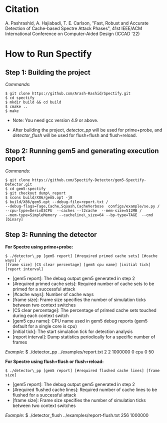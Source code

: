 # Citation
A. Pashrashid, A. Hajiabadi, T. E. Carlson, "Fast, Robust and Accurate Detection of Cache-based Spectre
Attack Phases", 41st IEEE/ACM International Conference on Computer-Aided Design (ICCAD '22)

# How to Run Spectify


Step 1: Building the project
--------------------------------------------------------------------------------------------

*Commands:*

    $ git clone https://github.com/Arash-Rashid/Spectify.git
    $ cd spectify
    $ mkdir build && cd build
    $ cmake ..
    $ make

-   Note: You need gcc version 4.9 or above.

-   After building the project, *detector\_pp* will be used for prime+probe, and *detector\_flush* will be used for flush+flush and flush+reload.


Step 2: Running gem5 and generating execution report
--------------------------------------------------------------------------------------------
*Commands:*

    $ git clone https://github.com/Spectify-Detector/gem5-Spectify-Detector.git
    $ cd gem5-spectify
    $ git checkout dump\_report
    $ scons build/X86/gem5.opt -j8 
    $ build/X86/gem5.opt --debug-file=report.txt /
    --debug-flags=Tage,Cache,Squash,CacheVerbose  configs/example/se.py /
    --cpu-type=DerivO3CPU  --caches --l2cache  --mem-size=512MB / 
    --mem-type=SimpleMemory --cacheline\_size=64 --bp-type=TAGE  --cmd [binary]

Step 3: Running the detector
--------------------------------------------------------------------------------------------
**For Spectre using prime+probe:**

    $ ./detector\_pp [gem5 report] [#required primed cache sets] [#cache ways] /
    [frame size] [CS clear percentage] [gem5 cpu name] [initial tick] [report interval] 

* \[gem5 report\]: The debug output gem5 generated in step 2
* \[#required primed cache sets\]: Required number of cache sets to be primed for a     successful attack 
* \[#cache ways\]: Number of cache ways
* \[frame size\]: Frame size specifies the number of simulation ticks between two context switches
* \[CS clear percentage\]: The percentage of primed cache sets touched during each context switch
* \[gem5 cpu name\]: CPU name used in gem5 debug reports (gem5 default for a single core is cpu)
* \[initial tick\]: The start simulation tick for detection analysis 
* \[report interval\]: Dump statistics periodically for a specific number of frames

*Example:*
    $ ./detector\_pp ../examples/report.txt 2 2 1000000 0 cpu 0 50


**For Spectre using flush+flush or flush+reload:**

    $ ./detector\_pp [gem5 report] [#required flushed cache lines] [frame size] 
 
* \[gem5 report\]: The debug output gem5 generated in step 2
* \[#required flushed cache lines\]: Required number of cache lines to be flushed for a     successful attack 
* \[frame size\]: Frame size specifies the number of simulation ticks between two context switches

*Example:*
    $ ./detector\_flush ../examples/report-flush.txt 256 1000000


